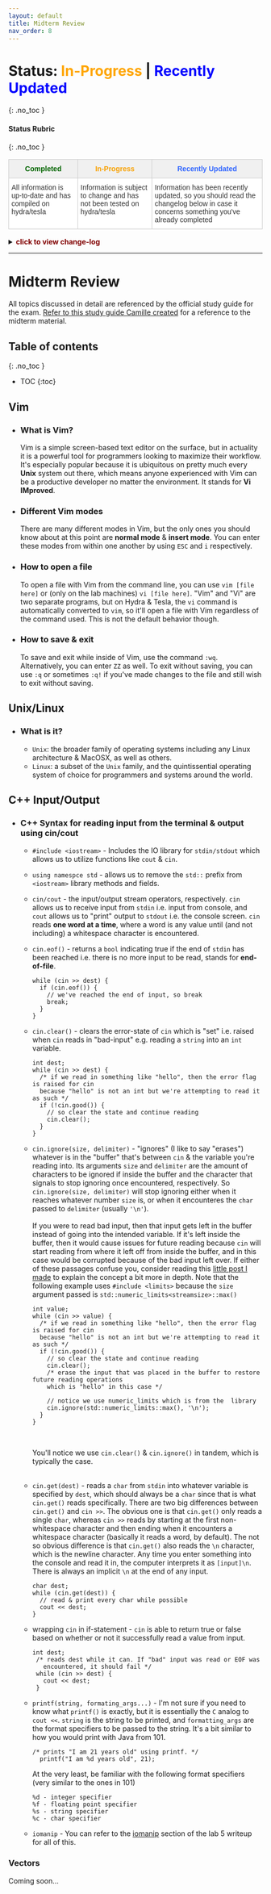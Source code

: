 ```yaml
---
layout: default
title: Midterm Review
nav_order: 8
---
```

# Status: <font color="orange">In-Progress</font> | <font color="blue">Recently Updated</font>
{: .no_toc }

#### Status Rubric
{: .no_toc }

<style type="text/css">
.tg  {border-collapse:collapse;border-color:#ccc;border-spacing:0;}
.tg td{background-color:#fff;border-color:#ccc;border-style:solid;border-width:1px;color:#333;
  font-family:Arial, sans-serif;font-size:14px;overflow:hidden;padding:10px 5px;word-break:normal;}
.tg th{background-color:#f0f0f0;border-color:#ccc;border-style:solid;border-width:1px;color:#333;
  font-family:Arial, sans-serif;font-size:14px;font-weight:normal;overflow:hidden;padding:10px 5px;word-break:normal;}
.tg .tg-baqh{text-align:center;vertical-align:top}
.tg .tg-amwm{font-weight:bold;text-align:center;vertical-align:top}
.tg .tg-0lax{text-align:left;vertical-align:top}
</style>
<table class="tg">
<thead>
  <tr>
    <th class="tg-baqh"><span style="font-weight:bold;color:#036400">Completed</span></th>
    <th class="tg-amwm"><span style="color:#F8A102">In-Progress</span></th>
    <th class="tg-amwm"><span style="color:#3166FF">Recently Updated</span></th>
  </tr>
</thead>
<tbody>
  <tr>
    <td class="tg-0lax">All information is up-to-date and has compiled on hydra/tesla</td>
    <td class="tg-0lax">Information is subject to change and has not been tested on hydra/tesla</td>
    <td class="tg-0lax">Information has been recently updated, so you should read the changelog below in case it concerns something you've already completed</td>
  </tr>
</tbody>
</table>

<details>
<summary>
<b><font color="maroon">click to view change-log</font></b>
</summary>

  <div markdown="1">

`Fri, 04 Mar 2022 00:49:19 EST`
  - added completed [Vim](https://ethan0429.github.io/COSC102-Lab-Writeups/labs/midterm.html#vim) section
  - added completed [Unix/Linux](https://ethan0429.github.io/COSC102-Lab-Writeups/labs/midterm.html#unixlinux) section
  - added *mostly* completed [C++ Input/Output](https://ethan0429.github.io/COSC102-Lab-Writeups/labs/midterm.html#c++-inputoutput) section
  - added incomplete [Vectors](https://ethan0429.github.io/COSC102-Lab-Writeups/labs/midterm.html#vectors) section

  </div>
</details>
<hr>

# Midterm Review
All topics discussed in detail are referenced by the official study guide for the exam. [Refer to this study guide Camille created](../assets/../midterm.pdf) for a reference to the midterm material.

## Table of contents
{: .no_toc }
- TOC
{:toc}

## Vim

- ### What is Vim?

  Vim is a simple screen-based text editor on the surface, but in actuality it is a powerful tool for programmers looking to maximize their workflow. It's especially popular because it is ubiquitous on pretty much every **Unix** system out there, which means anyone experienced with Vim can be a productive developer no matter the environment. It stands for **Vi IMproved**.

- ### Different Vim modes

  There are many different modes in Vim, but the only ones you should know about at this point are **normal mode** & **insert mode**. You can enter these modes from within one another by using `ESC` and `i` respectively.

- ### How to open a file

  To open a file with Vim from the command line, you can use `vim [file here]` or (only on the lab machines) `vi [file here]`. "Vim" and "Vi" are two separate programs, but on Hydra & Tesla, the `vi` command is automatically converted to `vim`, so it'll open a file with Vim regardless of the command used. This is not the default behavior though.

- ### How to save & exit

  To save and exit while inside of Vim, use the command `:wq`. Alternatively, you can enter `ZZ` as well. To exit without saving, you can use `:q` or sometimes `:q!` if you've made changes to the file and still wish to exit without saving.

## Unix/Linux

- ### What is it?

  - `Unix`: the broader family of operating systems including any Linux architecture & MacOSX, as well as others.
  - `Linux`: a subset of the `Unix` family, and the quintissential operating system of choice for programmers and systems around the world.

## C++ Input/Output

- ### C++ Syntax for reading input from the terminal & output using cin/cout
  
   - `#include <iostream>` - Includes the IO library for `stdin/stdout` which allows us to utilize functions like `cout` & `cin`.

   - `using namespce std` - allows us to remove the `std::` prefix from `<iostream>` library methods and fields. 

   - `cin/cout` - the input/output stream operators, respectively. `cin` allows us to receive input from `stdin` i.e. input from console, and `cout` allows us to "print" output to `stdout` i.e. the console screen. `cin` reads **one word at a time**, where a word is any value until (and not including) a whitespace character is encountered.

  - `cin.eof()` - returns a `bool` indicating true if the end of `stdin` has been reached i.e. there is no more input to be read, stands for **end-of-file**.
    
    <pre><code class="language-cpp">while (cin >> dest) {
      if (cin.eof()) {
        // we've reached the end of input, so break
        break;
      }
    }</code></pre>
  
  - `cin.clear()` - clears the error-state of `cin` which is "set" i.e. raised when `cin` reads in "bad-input" e.g. reading a `string` into an `int` variable.
    
    <pre><code class="language-cpp">int dest;
    while (cin >> dest) {
      /* if we read in something like "hello", then the error flag is raised for cin
      because "hello" is not an int but we're attempting to read it as such */
      if (!cin.good()) {
        // so clear the state and continue reading
        cin.clear();
      }
    }</code></pre>

  - `cin.ignore(size, delimiter)` - "ignores" (I like to say "erases") whatever is in the "buffer" that's between `cin` & the variable you're reading into. Its arguments `size` and `delimiter` are the amount of characters to be ignored if inside the buffer and the character that signals to stop ignoring once encountered, respectively. So `cin.ignore(size, delimiter)` will stop ignoring either when it reaches whatever number `size` is, or when it encounteres the `char` passed to `delimiter` (usually `'\n'`).<br><br>If you were to read bad input, then that input gets left in the buffer instead of going into the intended variable. If it's left inside the buffer, then it would cause issues for future reading because `cin` will start reading from where it left off from inside the buffer, and in this case would be corrupted because of the bad input left over. If either of these passages confuse you, consider reading this [little post I made](https://discord.com/channels/935991929978621962/935991930582630404/941465195572760576) to explain the concept a bit more in depth. Note that the following example uses `#include <limits>` because the `size` argument passed is `std::numeric_limits<streamsize>::max()`
    
    <pre><code class="language-cpp">int value;
    while (cin >> value) {
      /* if we read in something like "hello", then the error flag is raised for cin
      because "hello" is not an int but we're attempting to read it as such */
      if (!cin.good()) {
        // so clear the state and continue reading
        cin.clear();
        /* erase the input that was placed in the buffer to restore future reading operations
        which is "hello" in this case */
        
        // notice we use numeric_limits which is from the <limits> library
        cin.ignore(std::numeric_limits<streamsize>::max(), '\n');
      }
    }</code></pre>

    <br>
    
    You'll notice we use `cin.clear()` & `cin.ignore()` in tandem, which is typically the case.<br><br>

  - `cin.get(dest)` - reads a `char` from `stdin` into whatever variable is specified by `dest`, which should always be a `char` since that is what `cin.get()` reads specifically. There are two big differences between `cin.get()` and `cin >>`. The obvious one is that `cin.get()` only reads a single `char`, whereas `cin >>` reads by starting at the first non-whitespace character and then ending when it encounters a whitespace character (basically it reads a word, by default).  The not so obvious difference is that `cin.get()` also reads the `\n` character, which is the newline character. Any time you enter something into the console and read it in, the computer interprets it as `[input]\n`. There is always an implicit `\n` at the end of any input.
    
    <pre><code class="language-cpp">char dest;
    while (cin.get(dest)) {
      // read & print every char while possible
      cout << dest;
    }</code></pre>

   - wrapping `cin` in if-statement - `cin` is able to return true or false based on whether or not it successfully read a value from input.
      
      <pre><code class="language-cpp">int dest;
      /* reads dest while it can. If "bad" input was read or EOF was 
        encountered, it should fail */
      while (cin >> dest) {
        cout << dest;
      }</code></pre>

  - `printf(string, formating_args...)` - I'm not sure if you need to know what `printf()` is exactly, but it is essentially the `C` analog to `cout <<`. `string` is the string to be printed, and `formatting_args` are the format specifiers to be passed to the string. It's a bit similar to how you would print with Java from 101.
      
      <pre><code class="language-cpp">/* prints "I am 21 years old" using printf. */
      printf("I am %d years old", 21);</code></pre>

    At the very least, be familiar with the following format specifiers (very similar to the ones in 101)

        %d - integer specifier
        %f - floating point specifier
        %s - string specifier
        %c - char specifier

  - `iomanip` - You can refer to the [iomanip](https://ethan0429.github.io/COSC102-Lab-Writeups/labs/lab5.html#iomanip) section of the lab 5 writeup for all of this.
  
### Vectors
Coming soon...